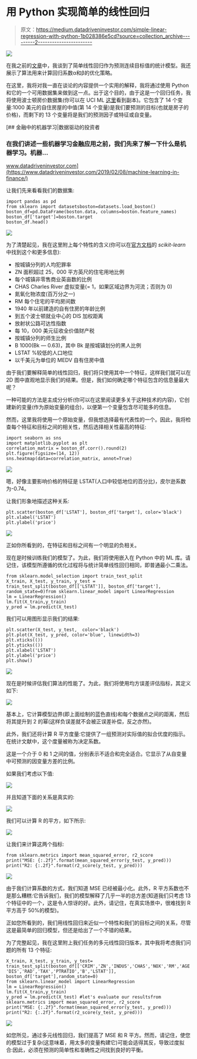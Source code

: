 # 用 Python 实现简单的线性回归

> 原文：<https://medium.datadriveninvestor.com/simple-linear-regression-with-python-1b028386e5cd?source=collection_archive---------2----------------------->

![](img/4918e0cd1e8d1b92c09f8fc02cc8cf8e.png)

在我之前的[文章](https://towardsdatascience.com/understanding-the-ols-method-for-simple-linear-regression-e0a4e8f692cc)中，我谈到了简单线性回归作为预测连续目标值的统计模型。我还展示了算法用来计算回归系数α和β的优化策略。

在这里，我将对我一直在谈论的内容提供一个实用的解释，我将通过使用 Python 和它的一个可用数据集来做到这一点。出于这个目的，由于这是一个回归任务，我将使用波士顿房价数据集(你可以在 UCI ML [这里](https://archive.ics.uci.edu/ml/machine-learning-databases/housing/)看到副本)。它包含了 14 个变量:1000 美元的自住房屋的中值(第 14 个变量)是我们要预测的目标(也就是房子的价格)，而剩下的 13 个变量将是我们的预测因子或特征或自变量。

[](https://www.datadriveninvestor.com/2019/02/08/machine-learning-in-finance/) [## 金融中的机器学习|数据驱动的投资者

### 在我们讲述一些机器学习金融应用之前，我们先来了解一下什么是机器学习。机器…

www.datadriveninvestor.com](https://www.datadriveninvestor.com/2019/02/08/machine-learning-in-finance/) 

让我们先来看看我们的数据集:

```
import pandas as pd
from sklearn import datasetsboston=datasets.load_boston()  
boston_df=pd.DataFrame(boston.data, columns=boston.feature_names)  
boston_df['target']=boston.target  
boston_df.head()
```

![](img/5ad5c74de63fb3e6017d68eef2aa5671.png)

为了清楚起见，我在这里附上每个特性的含义(你可以在[官方文档](https://scikit-learn.org/stable/datasets/index.html#boston-house-prices-dataset)的 *scikit-learn* 中找到这个和更多信息):

*   按城镇分列的人均犯罪率
*   ZN 面积超过 25，000 平方英尺的住宅用地比例
*   每个城镇非零售商业英亩数的比例
*   CHAS Charles River 虚拟变量(= 1，如果区域边界为河流；否则为 0)
*   氮氧化物浓度(百万分之一)
*   RM 每个住宅的平均房间数
*   1940 年以前建造的自有住房的年龄比例
*   到五个波士顿就业中心的 DIS 加权距离
*   放射状公路可达性指数
*   每 10，000 美元征收全价值财产税
*   按城镇分列的师生比例
*   B 1000(Bk — 0.63)，其中 Bk 是按城镇划分的黑人比例
*   LSTAT %较低的人口地位
*   以千美元为单位的 MEDV 自有住房中值

由于我们要解释简单的线性回归，我们将只使用其中一个特征，这样我们就可以在 2D 图中直观地显示我们的结果。但是，我们如何确定哪个特征包含的信息量最大呢？

一种可能的方法是主成分分析(你可以在这里阅读更多关于这种技术的内容)，它创建新的变量(作为原始变量的组合)，以便第一个变量包含尽可能多的信息。

然而，这里我将使用一个原始变量，但我想选择最有代表性的一个。因此，我将检查每个特征和目标之间的相关性，然后选择相关性最高的特征:

```
import seaborn as sns
import matplotlib.pyplot as plt
correlation_matrix = boston_df.corr().round(2)
plt.figure(figsize=(14, 12))  
sns.heatmap(data=correlation_matrix, annot=True)
```

![](img/23f8f926fbbc6b319468219dbaeea3d8.png)

嗯，好像主要影响价格的特征是 LSTAT(人口中较低地位的百分比)，皮尔逊系数为-0.74。

让我们形象地描述这种关系:

```
plt.scatter(boston_df['LSTAT'], boston_df['target'], color='black')
plt.xlabel('LSTAT')  
plt.ylabel('price')
```

![](img/67dbf2fb9a112a7c46f6f1dcf5e8e4fb.png)

正如你所看到的，在特征和目标之间有一个明显的负相关。

现在是时候训练我们的模型了。为此，我们将使用嵌入在 Python 中的 ML 库。请记住，该模型所遵循的优化过程将与统计简单线性回归相同，即普通最小二乘法。

```
from sklearn.model_selection import train_test_split  
X_train, X_test, y_train, y_test = train_test_split(boston_df[['LSTAT']], boston_df['target'], random_state=0)from sklearn.linear_model import LinearRegression  
lm = LinearRegression()  
lm.fit(X_train,y_train)  
y_pred = lm.predict(X_test)
```

我们可以用图形显示我们的结果:

```
plt.scatter(X_test, y_test,  color='black')  
plt.plot(X_test, y_pred, color='blue', linewidth=3)  
plt.xticks(())  
plt.yticks(())  
plt.xlabel('LSTAT')  
plt.ylabel('price')   
plt.show()
```

![](img/1ea3211f23e2e114e0391972ff351e2b.png)

现在是时候评估我们算法的性能了。为此，我们将使用均方误差评估指标，其定义如下:

![](img/f26b318355b71be087ac76d0134d1f76.png)

基本上，它计算模型边界(即上面绘制的蓝色直线)和每个数据点之间的距离，然后将其提升到 2 的幂(这样负误差就不会被正误差补偿，反之亦然)。

此外，我们还将计算 R 平方度量:它提供了一组预测对实际值的拟合优度的指示。在统计文献中，这个度量被称为决定系数。

这是一个介于 0 和 1 之间的值，分别表示不适合和完全适合。它显示了从自变量中可预测的因变量方差的比例。

如果我们考虑以下值:

![](img/0a0a7fe824c3a83fc561086a92f4b526.png)

并且知道下面的关系是真实的:

![](img/313aa9f648fe66ba070f1981981cd819.png)

我们可以计算 R 的平方，如下所示:

![](img/3ad12171eb952555b1e817cc02d485a7.png)

让我们来计算这两个指标:

```
from sklearn.metrics import mean_squared_error, r2_score  
print("MSE: {:.2f}".format(mean_squared_error(y_test, y_pred)))  
print("R2: {:.2f}".format(r2_score(y_test, y_pred)))
```

![](img/c8838926644283e35ff3738568bc42bf.png)

由于我们计算系数的方式，我们知道 MSE 已经被最小化。此外，R 平方系数也不是那么糟糕:它告诉我们，我们的模型解释了几乎一半的总方差(知道我们只考虑 13 个特征中的一个，这是令人惊讶的好。此外，请记住，在真实场景中，很难找到 R 平方高于 50%的模型)。

正如您所看到的，我们用线性回归来近似一个特性和我们的目标之间的关系，尽管这是最简单的回归模型，但还是给出了一个不错的结果。

为了完整起见，我在这里附上我们任务的多元线性回归版本，其中我将考虑我们问题的所有 13 个特征:

```
X_train, X_test, y_train, y_test= train_test_split(boston_df[['CRIM','ZN','INDUS','CHAS','NOX','RM','AGE', 'DIS','RAD','TAX','PTRATIO','B','LSTAT']], boston_df['target'],random_state=0)  
from sklearn.linear_model import LinearRegression  
lm = LinearRegression()  
lm.fit(X_train,y_train)  
y_pred = lm.predict(X_test) #let's evaluate our resultsfrom sklearn.metrics import mean_squared_error, r2_score  
print("MSE: {:.2f}".format(mean_squared_error(y_test, y_pred)))  
print("R2: {:.2f}".format(r2_score(y_test, y_pred)))
```

![](img/47fadc47aed9623040c5633748ce1371.png)

如您所见，通过多元线性回归，我们提高了 MSE 和 R 平方。然而，请记住，使您的模型过于复杂(这意味着，用太多的变量构建它)可能会适得其反，导致过度拟合:因此，必须在预测的简单性和准确性之间找到良好的平衡。